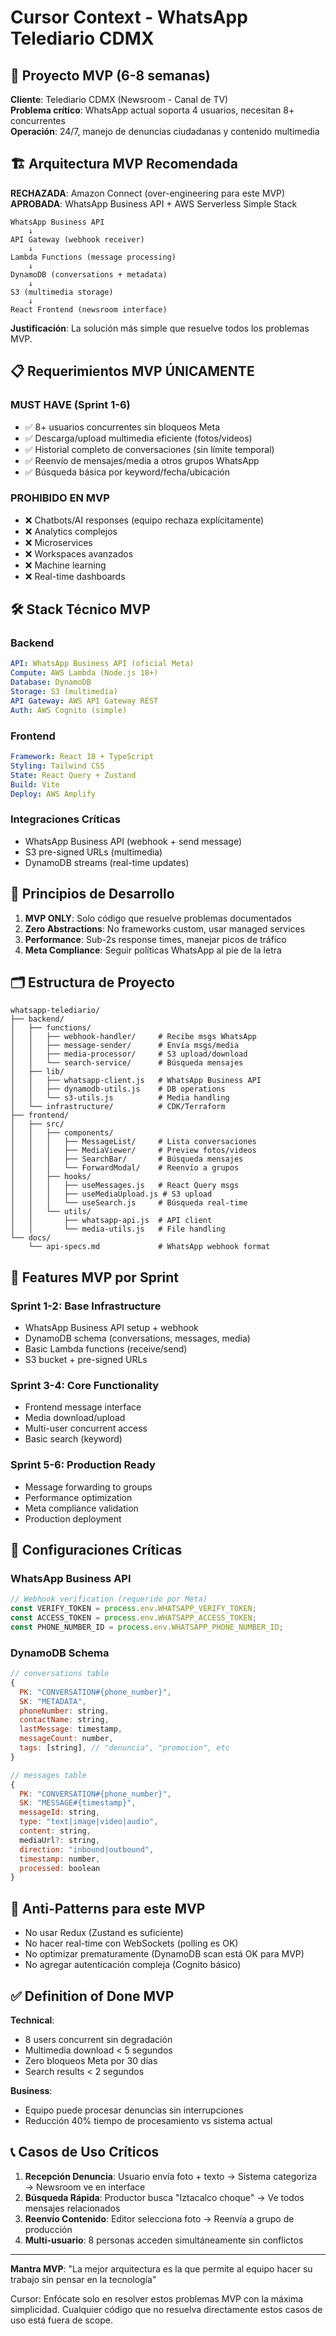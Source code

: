 # Cursor Context - WhatsApp Telediario CDMX

## 🎯 Proyecto MVP (6-8 semanas)

**Cliente**: Telediario CDMX (Newsroom - Canal de TV)  
**Problema crítico**: WhatsApp actual soporta 4 usuarios, necesitan 8+ concurrentes  
**Operación**: 24/7, manejo de denuncias ciudadanas y contenido multimedia  

## 🏗️ Arquitectura MVP Recomendada

**RECHAZADA**: Amazon Connect (over-engineering para este MVP)  
**APROBADA**: WhatsApp Business API + AWS Serverless Simple Stack

```
WhatsApp Business API
    ↓
API Gateway (webhook receiver)
    ↓ 
Lambda Functions (message processing)
    ↓
DynamoDB (conversations + metadata)
    ↓
S3 (multimedia storage)
    ↓
React Frontend (newsroom interface)
```

**Justificación**: La solución más simple que resuelve todos los problemas MVP.

## 📋 Requerimientos MVP ÚNICAMENTE

### MUST HAVE (Sprint 1-6)
- ✅ 8+ usuarios concurrentes sin bloqueos Meta
- ✅ Descarga/upload multimedia eficiente (fotos/videos)
- ✅ Historial completo de conversaciones (sin límite temporal)
- ✅ Reenvío de mensajes/media a otros grupos WhatsApp
- ✅ Búsqueda básica por keyword/fecha/ubicación

### PROHIBIDO EN MVP
- ❌ Chatbots/AI responses (equipo rechaza explícitamente)
- ❌ Analytics complejos 
- ❌ Microservices
- ❌ Workspaces avanzados
- ❌ Machine learning
- ❌ Real-time dashboards

## 🛠️ Stack Técnico MVP

### Backend
```yaml
API: WhatsApp Business API (oficial Meta)
Compute: AWS Lambda (Node.js 18+)
Database: DynamoDB 
Storage: S3 (multimedia)
API Gateway: AWS API Gateway REST
Auth: AWS Cognito (simple)
```

### Frontend  
```yaml
Framework: React 18 + TypeScript
Styling: Tailwind CSS
State: React Query + Zustand
Build: Vite
Deploy: AWS Amplify
```

### Integraciones Críticas
- WhatsApp Business API (webhook + send message)
- S3 pre-signed URLs (multimedia)
- DynamoDB streams (real-time updates)

## 📐 Principios de Desarrollo

1. **MVP ONLY**: Solo código que resuelve problemas documentados
2. **Zero Abstractions**: No frameworks custom, usar managed services
3. **Performance**: Sub-2s response times, manejar picos de tráfico
4. **Meta Compliance**: Seguir políticas WhatsApp al pie de la letra

## 🗂️ Estructura de Proyecto

```
whatsapp-telediario/
├── backend/
│   ├── functions/
│   │   ├── webhook-handler/     # Recibe msgs WhatsApp
│   │   ├── message-sender/      # Envía msgs/media
│   │   ├── media-processor/     # S3 upload/download
│   │   └── search-service/      # Búsqueda mensajes
│   ├── lib/
│   │   ├── whatsapp-client.js   # WhatsApp Business API
│   │   ├── dynamodb-utils.js    # DB operations
│   │   └── s3-utils.js          # Media handling
│   └── infrastructure/          # CDK/Terraform
├── frontend/
│   ├── src/
│   │   ├── components/
│   │   │   ├── MessageList/     # Lista conversaciones
│   │   │   ├── MediaViewer/     # Preview fotos/videos  
│   │   │   ├── SearchBar/       # Búsqueda mensajes
│   │   │   └── ForwardModal/    # Reenvío a grupos
│   │   ├── hooks/
│   │   │   ├── useMessages.js   # React Query msgs
│   │   │   ├── useMediaUpload.js # S3 upload
│   │   │   └── useSearch.js     # Búsqueda real-time
│   │   └── utils/
│   │       ├── whatsapp-api.js  # API client
│   │       └── media-utils.js   # File handling
└── docs/
    └── api-specs.md             # WhatsApp webhook format
```

## 🎯 Features MVP por Sprint

### Sprint 1-2: Base Infrastructure
- WhatsApp Business API setup + webhook
- DynamoDB schema (conversations, messages, media)
- Basic Lambda functions (receive/send)
- S3 bucket + pre-signed URLs

### Sprint 3-4: Core Functionality  
- Frontend message interface
- Media download/upload
- Multi-user concurrent access
- Basic search (keyword)

### Sprint 5-6: Production Ready
- Message forwarding to groups
- Performance optimization
- Meta compliance validation
- Production deployment

## 🔧 Configuraciones Críticas

### WhatsApp Business API
```javascript
// Webhook verification (requerido por Meta)
const VERIFY_TOKEN = process.env.WHATSAPP_VERIFY_TOKEN;
const ACCESS_TOKEN = process.env.WHATSAPP_ACCESS_TOKEN;
const PHONE_NUMBER_ID = process.env.WHATSAPP_PHONE_NUMBER_ID;
```

### DynamoDB Schema
```javascript
// conversations table
{
  PK: "CONVERSATION#{phone_number}",
  SK: "METADATA",
  phoneNumber: string,
  contactName: string,
  lastMessage: timestamp,
  messageCount: number,
  tags: [string], // "denuncia", "promocion", etc
}

// messages table  
{
  PK: "CONVERSATION#{phone_number}",
  SK: "MESSAGE#{timestamp}",
  messageId: string,
  type: "text|image|video|audio",
  content: string,
  mediaUrl?: string,
  direction: "inbound|outbound",
  timestamp: number,
  processed: boolean
}
```

## 🚫 Anti-Patterns para este MVP

- No usar Redux (Zustand es suficiente)
- No hacer real-time con WebSockets (polling es OK)
- No optimizar prematuramente (DynamoDB scan está OK para MVP)
- No agregar autenticación compleja (Cognito básico)

## ✅ Definition of Done MVP

**Technical**:
- 8 users concurrent sin degradación
- Multimedia download < 5 segundos  
- Zero bloqueos Meta por 30 días
- Search results < 2 segundos

**Business**:
- Equipo puede procesar denuncias sin interrupciones
- Reducción 40% tiempo de procesamiento vs sistema actual

## 📞 Casos de Uso Críticos

1. **Recepción Denuncia**: Usuario envía foto + texto → Sistema categoriza → Newsroom ve en interface
2. **Búsqueda Rápida**: Productor busca "Iztacalco choque" → Ve todos mensajes relacionados
3. **Reenvío Contenido**: Editor selecciona foto → Reenvía a grupo de producción
4. **Multi-usuario**: 8 personas acceden simultáneamente sin conflictos

---

**Mantra MVP**: "La mejor arquitectura es la que permite al equipo hacer su trabajo sin pensar en la tecnología"

Cursor: Enfócate solo en resolver estos problemas MVP con la máxima simplicidad. Cualquier código que no resuelva directamente estos casos de uso está fuera de scope.